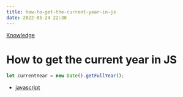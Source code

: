 ```yaml
---
title: how-to-get-the-current-year-in-js
date: 2022-05-24 22:38
---
```


[Knowledge](Knowledge.md)

# How to get the current year in JS

```js
let currentYear = new Date().getFullYear();
```

- [javascript](javascript.md)
